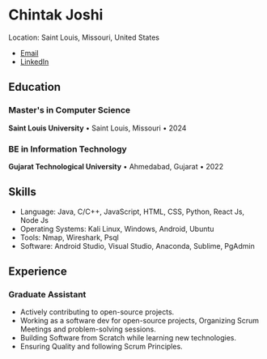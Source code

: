 # Chintak Joshi

Location: Saint Louis, Missouri, United States  
* [Email](mailto:chintakmanojkumar.joshi@slu.edu)
* [LinkedIn](https://www.linkedin.com/in/chintak-joshi-882260115/)

## Education

### Master's in Computer Science
**Saint Louis University** • Saint Louis, Missouri • 2024

### BE in Information Technology
**Gujarat Technological University** • Ahmedabad, Gujarat • 2022

## Skills

* Language: Java, C/C++, JavaScript, HTML, CSS, Python, React Js, Node Js
* Operating Systems: Kali Linux, Windows, Android, Ubuntu
* Tools: Nmap, Wireshark, Psql
* Software: Android Studio, Visual Studio, Anaconda, Sublime, PgAdmin

## Experience

### Graduate Assistant
* Actively contributing to open-source projects.
* Working as a software dev for open-source projects, Organizing Scrum Meetings and problem-solving sessions.
* Building Software from Scratch while learning new technologies.
* Ensuring Quality and following Scrum Principles.
